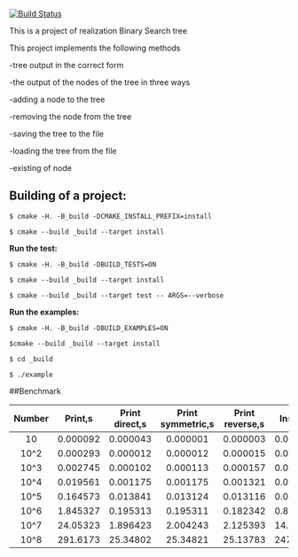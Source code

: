 [![Build Status](https://travis-ci.org/Kutyirov/BSTree.svg?branch=master)](https://travis-ci.org/Kutyirov/BSTree)

This is a project of realization Binary Search tree

This project implements the following methods

 -tree output in the correct form
 
 -the output of the nodes of the tree in three ways
 
 -adding a node to the tree
 
 -removing the node from the tree
 
 -saving the tree to the file
 
 -loading the tree from the file
 
 -existing of node
 
 
 
 
 
## Building of a project:
 
```
$ cmake -H. -B_build -DCMAKE_INSTALL_PREFIX=install

$ cmake --build _build --target install
```



**Run the test:**

```
$ cmake -H. -B_build -DBUILD_TESTS=ON

$ cmake --build _build --target install

$ cmake --build _build --target test -- ARGS=--verbose
```



**Run the examples:**

```
$ cmake -H. -B_build -DBUILD_EXAMPLES=ON

$cmake --build _build --target install

$ cd _build

$ ./example
```
##Benchmark

Number|Print,s|Print direct,s|Print symmetric,s|Print reverse,s|Insert,s|Delete_units,s|Exists,s|Saving,s|Loading,s
:---:|:---:|:---:|:---:|:---:|:---:|:---:|:---:|:---:|:---:
10|0.000092|0.000043|0.000001|0.000003|0.000027|0.000057|0.000003|0.000062|0.000014
10^2|0.000293|0.000012|0.000012|0.000015|0.000053|0.000084|0.000033|0.000007|0.000015
10^3|0.002745|0.000102|0.000113|0.000157|0.000832|0.001354|0.000627|0.000823|0.001745
10^4|0.019561|0.001175|0.001175|0.001321|0.007592|0.012841|0.002376|0.001395|0.002823
10^5|0.164573|0.013841|0.013124|0.013116|0.054621|0.097542|0.035215|0.031436|0.037453
10^6|1.845327|0.195313|0.195311|0.182342|0.856317|1.636328|0.832145|0.164242|0.495632
10^7|24.05323|1.896423|2.004243|2.125393|14.14836|29.84973|16.01535|1.924242|5.525631
10^8|291.6173|25.34802|25.34821|25.13783|247.4724|497.4218|243.4813|23.74687|71.58343

